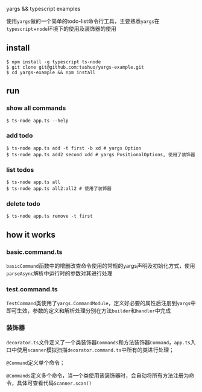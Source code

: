 yargs && typescript examples

使用`yargs`做的一个简单的todo-list命令行工具，主要熟悉`yargs`在`typescript`+`node`环境下的使用及装饰器的使用

## install
```shell
$ npm install -g typescript ts-node
$ git clone git@github.com:tashuo/yargs-example.git
$ cd yargs-example && npm install
```

## run
### show all commands
```shell
$ ts-node app.ts --help
```

### add todo
```shell
$ ts-node app.ts add -t first -b xd # yargs Option
$ ts-node app.ts add2 second xdd # yargs PositionalOptions, 使用了装饰器
```

### list todos
```shell
$ ts-node app.ts all
$ ts-node app.ts all2:all2 # 使用了装饰器
```

### delete todo
```shell
$ ts-node app.ts remove -t first
```

## how it works
### basic.command.ts
`basicCommand`函数中的增删改查命令使用的常规的yargs声明及初始化方式，使用`parseAsync`解析中运行时的参数对其进行处理

### test.command.ts
`TestCommand`类使用了`yargs.CommandModule`，定义好必要的属性后注册到`yargs`中即可生效，参数的定义和解析处理分别在方法`builder`和`handler`中完成

### 装饰器
`decorator.ts`文件定义了一个类装饰器`Commands`和方法装饰器`Command`，`app.ts`入口中使用`scanner`模拟扫描`decorator.command.ts`中所有的类进行处理；

`@Command`定义单个命令；

`@Commands`定义多个命令，当一个类使用该装饰器时，会自动将所有方法注册为命令，具体可查看代码`Scanner.scan()`